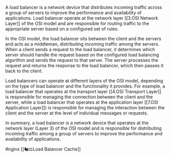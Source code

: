 A load balancer is a network device that distributes incoming traffic across a group of servers to improve the performance and availability of applications. Load balancer operate at the network layer [[3.OSI Network Layer]] of the OSI model and are responsible for routing traffic to the appropriate server based on a configured set of rules.

In the OSI model, the load balancer sits between the client and the servers and acts as a middleman, distributing incoming traffic among the servers. When a client sends a request to the load balancer, it determines which server should handle the request based on the configured load balancing algorithm and sends the request to that server. The server processes the request and returns the response to the load balancer, which then passes it back to the client.

Load balancers can operate at different layers of the OSI model, depending on the type of load balancer and the functionality it provides. For example, a load balancer that operates at the transport layer [[4.OSI Transport Layer]] is responsible for managing the connection between the client and the server, while a load balancer that operates at the application layer [[7.OSI Application Layer]]) is responsible for managing the interaction between the client and the server at the level of individual messages or requests.

In summary, a load balancer is a network device that operates at the network layer (Layer 3) of the OSI model and is responsible for distributing incoming traffic among a group of servers to improve the performance and availability of applications.

#nginx 
[[🐿⚖Load Balancer Cache]]
